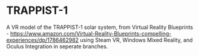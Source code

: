# TRAPPIST-1
A VR model of the TRAPPIST-1 solar system, from Virtual Reality Blueprints - https://www.amazon.com/Virtual-Reality-Blueprints-compelling-experiences/dp/1786462982 using Steam VR, Windows Mixed Reality, and Oculus Integration in seperate branches. 
